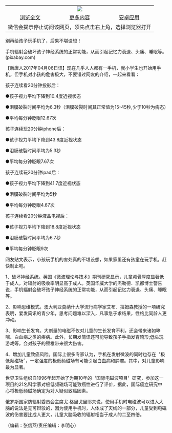

<table>
  <tr>
    <td align="center" colspan="3">
      <a href="https://github.com/ogate/ogate/blob/master/README.md"><img src="https://cloud.githubusercontent.com/assets/11880933/13434984/f430fae2-e012-11e5-814f-c2df1e82b247.jpg"/></a>
    </td>
  </tr>
  <tr>
    <td align="center">
      <a href="https://s3.ap-south-1.amazonaws.com/ogatem/oGate.htm?c816260&from=oNote">浏览全文</a>
    </td>
    <td align="center">
      <a href="https://s3.ap-south-1.amazonaws.com/ogatem/oGate.htm?from=oNote">更多内容</a>
    </td>
    <td align="center">
      <a href="https://raw.githubusercontent.com/ogate/up/master/ogate.apk">安卓应用</a>
    </td>
  </tr>
  <tr>
    <td align="center" colspan="3">
      微信会提示停止访问该网页，须先点击右上角，选择浏览器打开
    </td>
  </tr>
</table>    



别再给孩子玩手机了，后果不堪设想！





手机辐射会破坏孩子神经系统的正常功能，从而引起记忆力衰退、头痛、睡眠等。(pixabay.com) 







【新唐人2017年04月06日讯】现在几乎人人都有一手机，就小学生也开始用手机，但手机对小孩的危害极大，不要错过网友的介绍，一起来看看：











孩子连续看20分钟投影后：



●孩子视力平均下降到10.4度近视状态



●泪膜破裂时间平均为6.3秒（泪膜破裂时间其正常值为15-45秒,少于10秒为病态）



●平均每分钟眨眼12.67次



孩子连续玩20分钟iphone后：



●孩子视力平均下降到43.8度近视状态



●泪膜破裂时间平均为5.3秒



●平均每分钟眨眼7.67次



孩子连续玩20分钟ipad后：



●孩子视力平均下降到41.7度近视状态



●泪膜破裂时间平均为5秒



●平均每分钟眨眼4.67次



孩子连续看20分钟液晶电视后：



●孩子视力平均下降到18.8度近视状态



●泪膜破裂时间平均为6.7秒



●平均每分钟眨眼9次



网友贴文表示，小孩玩手机的害处真的不堪设想，如果家里还有孩童在玩手机，赶快制止吧。



1、破坏神经系统。英国《微波理论与技术》期刊研究显示，儿童颅骨厚度显著低于成人，对辐射的吸收率明显高于成人。英国华威大学的杰勒德．凯都博士警告说，手机辐射会破坏孩子神经系统的正常功能，从而引起记忆力衰退、头痛、睡眠等。



2、影响思维模式。澳大利亚莫纳什大学流行病学家艾布．拉姆森教授的一项研究表明，爱发简讯的青少年，思考问题难以深入，凡事急于求结果，性格比同龄人更冲动。



3、影响生长发育。大剂量的电磁不仅对儿童的生长发育不利，还会带来诸如哮喘、白血病之类的疾病。此外，长期发简讯还可能导致孩子手指发育畸形;低头玩游戏等，会对孩子的颈椎带来很大伤害。



4、增加儿童致癌风险。国际上很多专家认为，手机在发射微波的同时也存在〝极低频磁场〞，一定强度的极低频磁场有可能引起白血病和肿瘤。其中，对儿童影响最为显著。



世界卫生组织自1996年起开始了为期10年的〝国际电磁波项目〞研究，参加这一项目的21名科学家对极低频磁场可能致癌性进行了评价，据此，国际癌症研究中心将极低频磁场确定为对人疑似致癌因素。



俄罗斯国家防辐射委员会主席尤.格里戈里耶夫说，使用手机时电磁波可以进入大脑的说法是无可辩驳的，因为使用手机时，人体成了天线的一部分，儿童受到电磁波的伤害要比成人更大，儿童大脑吸收的辐射相当于成人的二至四倍。



（编辑：张信燕/责任编辑：李明心）






